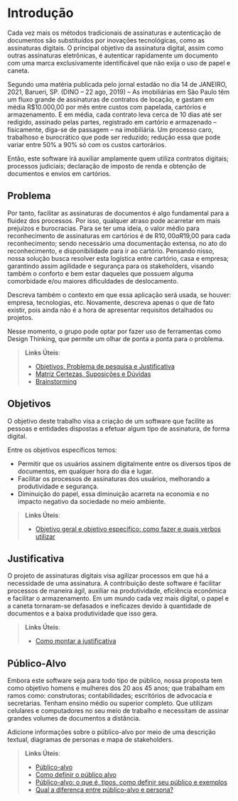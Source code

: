 # Introdução

Cada vez mais os métodos tradicionais de assinaturas e autenticação de documentos são substituídos por inovações tecnológicas, como as assinaturas digitais. O principal objetivo da assinatura digital, assim como outras assinaturas eletrônicas, é autenticar rapidamente um documento com uma marca exclusivamente identificável que não exija o uso de papel e caneta.

Segundo uma matéria publicada pelo jornal estadão no dia 14 de JANEIRO, 2021, Barueri, SP. (DINO – 22 ago, 2019) – As imobiliárias em São Paulo têm um fluxo grande de assinaturas de contratos de locação, e gastam  em média R$10.000,00 por mês entre custos com papelada, cartórios e armazenamento. E em média, cada contrato leva cerca de 10 dias até ser redigido, assinado pelas partes, registrado em cartório e armazenado – fisicamente, diga-se de passagem – na imobiliária. Um processo caro, trabalhoso e burocrático que pode ser reduzido; redução essa que pode variar entre 50% a 90% só com os custos cartorários.

Então, este software irá auxiliar amplamente quem utiliza contratos digitais; processos judiciais; declaração de imposto de renda e obtenção de documentos e envios em cartórios. 


## Problema

Por tanto, facilitar as assinaturas de documentos é algo fundamental para a fluidez dos processos. Por isso, qualquer atraso pode acarretar em mais  prejuízos e burocracias.  Para se ter uma ideia, o valor médio para  reconhecimento de assinaturas em cartórios é de R$10,00 a R$19,00 para cada reconhecimento; sendo necessário uma documentação extensa, no ato do reconhecimento, e disponibilidade para ir ao cartório. Pensando nisso, nossa solução busca resolver esta logística entre cartório, casa e empresa; garantindo assim agilidade e segurança para os stakeholders, visando também o conforto e bem estar daqueles que possuem alguma comorbidade e/ou maiores dificuldades de deslocamento.

Descreva também o contexto em que essa aplicação será usada, se  houver: empresa, tecnologias, etc. Novamente, descreva apenas o que de  fato existir, pois ainda não é a hora de apresentar requisitos  detalhados ou projetos.

Nesse momento, o grupo pode optar por fazer uso  de ferramentas como Design Thinking, que permite um olhar de ponta a ponta para o problema.

> **Links Úteis**:
> - [Objetivos, Problema de pesquisa e Justificativa](https://medium.com/@versioparole/objetivos-problema-de-pesquisa-e-justificativa-c98c8233b9c3)
> - [Matriz Certezas, Suposições e Dúvidas](https://medium.com/educa%C3%A7%C3%A3o-fora-da-caixa/matriz-certezas-suposi%C3%A7%C3%B5es-e-d%C3%BAvidas-fa2263633655)
> - [Brainstorming](https://www.euax.com.br/2018/09/brainstorming/)

## Objetivos

O objetivo deste trabalho visa a criação de um software que facilite as pessoas e entidades dispostas a efetuar algum tipo de assinatura, de forma digital.

Entre os objetivos específicos temos:

* Permitir que os usuários assinem digitalmente entre os diversos tipos de documentos, em qualquer hora do dia e lugar.
* Facilitar os processos de assinaturas dos usuários, melhorando a produtividade e segurança.
* Diminuição do papel, essa diminuição acarreta na economia e no impacto negativo da sociedade no meio ambiente.

 
> **Links Úteis**:
> - [Objetivo geral e objetivo específico: como fazer e quais verbos utilizar](https://blog.mettzer.com/diferenca-entre-objetivo-geral-e-objetivo-especifico/)

## Justificativa

O projeto de assinaturas digitais visa agilizar processos em que há a necessidade de uma assinatura. A contribuição deste software é facilitar  processos de maneira ágil, auxiliar na produtividade, eficiência econômica e facilitar o armazenamento. Em um mundo cada vez mais digital, o papel e a caneta tornaram-se defasados e ineficazes devido à quantidade de documentos e a baixa produtividade que isso gera.  

> **Links Úteis**:
> - [Como montar a justificativa](https://guiadamonografia.com.br/como-montar-justificativa-do-tcc/)

## Público-Alvo

Embora este software seja para todo tipo de público, nossa proposta tem como objetivo homens e mulheres dos 20 aos 45 anos; que trabalham em ramos como: construtoras; contabilidades; escritórios de advocacia e secretarias. Tenham ensino médio ou superior completo. Que utilizam celulares e computadores no seu meio de trabalho e necessitam de assinar  grandes volumes de documentos a distância. 

Adicione informações sobre o público-alvo por meio de uma descrição textual, diagramas de personas e mapa de stakeholders.

> **Links Úteis**:
> - [Público-alvo](https://blog.hotmart.com/pt-br/publico-alvo/)
> - [Como definir o público alvo](https://exame.com/pme/5-dicas-essenciais-para-definir-o-publico-alvo-do-seu-negocio/)
> - [Público-alvo: o que é, tipos, como definir seu público e exemplos](https://klickpages.com.br/blog/publico-alvo-o-que-e/)
> - [Qual a diferença entre público-alvo e persona?](https://rockcontent.com/blog/diferenca-publico-alvo-e-persona/)
